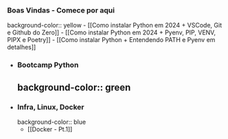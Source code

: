 ### Boas Vindas - Comece por aqui
background-color:: yellow
	- [[Como instalar Python em 2024 + VSCode, Git e Github do Zero]]
	- [[Como instalar Python em 2024 + Pyenv, PIP, VENV, PIPX e Poetry]]
	- [[Como instalar Python + Entendendo PATH e Pyenv em detalhes]]
- ### Bootcamp Python
  background-color:: green
	-
- ### Infra, Linux, Docker
  background-color:: blue
	- [[Docker - Pt.1]]